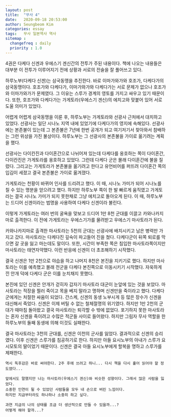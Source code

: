 ```yaml
---
layout: post
title:  "무사 4"
date:   2020-09-18 20:53:00
author: Seungbeom Kim
categories: essay
tags:	무사 일본역사 역사
sitemap :
  changefreq : daily
  priority : 1.0
---
```


4권은 다케다 신겐과 우에스기 겐신간의 전투가 주된 내용이다. 책에 나오는 내용들은 대부분 이 전투가 이루어지기 전에 상황과 서로의 전술을 잘 풀어쓰고 있다.

하루노부(다케다 신겐)는 삼국동맹을 추진한다. 바로 이마가와가와 호조가, 다케다가의 삼국동맹이다. 호조가와 다케다가, 이마가와가와 다케다가는 서로 문제가 없으나 호조가와 이마가와가가 문제였다. 그 이유는 스루가 경계의 영토를 가지고 싸우고 있기 때문이다. 또한, 호조가와 다케다가는 가게토라(우에스기 겐신)의 에치고와 맞붙어 있어 서로 도울 의미가 있었다.

어렵게 어렵게 삼국동맹을 이룬 후, 하루노부는 가게토라와 선광사 근처에서 대치하고 있었다. 선광사는 일단 시나노 지역 내에 있었기에 다케다가의 영지에 속해있다. 선광사에는 본존불이 있는데 그 본존불은 7년에 한번 공개가 되고 여기저기서 찾아와서 참배하는 그런 위상을 가진 불상이다. 하루노부는 그 선광사의 본존불을 가이로 옮기려는 계획을 했다.

선광사는 다이칸진과 다이혼간으로 나뉘어져 있는데 다케다를 옹호하는 쪽이 다이혼간, 다이칸진은 가게토라를 옹호하고 있었다. 그런데 다케다 군은 몰래 다이혼간에 불을 질렀다. 그리고는 가게토라가 본존불을 옮기려고 한다고 유언비어를 퍼뜨려 다이혼간 쪽의 입김이 세졌고 결국 본존불은 가이로 옮겨졌다.

가게토라는 천황이 바뀌어 인사를 드리려고 했다. 이 때, 시나노 가미가 되어 시나노를 칠 수 있는 명분을 얻으려고 했다. 하지만 하루노부 쪽이 한 발 빠르게 움직였고 가게토라는 결국 시나노 가미가 되지 못한채로 그냥 에치고로 돌아오게 된다. 이 때, 하루노부는 드디어 신겐이라는 법명을 사용하여 다케다 신겐이라 불린다.

이렇게 가게토라는 여러 번의 굴욕을 맞보고 드디어 1만 8천 군대를 이끌고 카와나카지마로 출격한다. 이 전에 가게토라는 우에스기가를 물려받고 우에스기 마사토라가 된다.

카와나카지마로 출격한 마사토라는 5천의 군대는 선광사에 배치시키고 남은 병력만 가지고 갔다. 마사토라는 다케다진 깊숙이 파고들어 진을 쳤다. 다케다군이 뒤쪽 퇴로를 막으면 갈 곳을 잃고 마는데도 말이다. 또한, 시간이 부족한 쪽은 침입한 마사토라쪽이지만 마사토라는 태연자약했다. 이런 반응에 신겐이 더 초조해하기 시작했다.

결국 신겐은 1만 2천으로 야습을 하고 나머지 8천은 본진을 지키기로 했다. 하지만 마사토라는 이를 예측했고 몰래 전군을 다케다 본진쪽으로 이동시키기 시작했다. 자욱하게 낀 안개 덕에 다케다 군은 이를 눈치채지 못했다.

본진에 있던 신겐은 안개가 걷히자 갑자기 마사토라 대군이 눈앞에 있는 것을 보았다. 마사토라는 적장을 찔러 죽이고 목을 베지 말라고 명하며 신겐만을 죽이라고 했다. 다케다 군에게는 처절한 싸움이 되었다. 간스케, 신겐의 동생 노부시게 등 많은 장수가 신겐을 대신해서 죽었다. 신겐은 이제 버틸 수 없는 철체절명의 위기였다. 하지만 1만 2천의 군대가 때마침 돌아왔고 결국 마사토라는 퇴각할 수 밖에 없었다. 포기하지 못한 마사토라는 혼자 신겐을 죽이려고 수많은 적군들 사이로 들어왔다. 하지만 그림자 무사 역할을 한 하루노부의 둘째 동생에 의해 이것도 실패한다.

결국 마사토라는 3천의 군대를, 신겐은 이천의 군사를 잃었다. 결과적으로 신겐의 승리였다. 이후 신겐은 스루가를 침공하기로 한다. 하지만 아들 요시노부의 아내가 스루가 요시모토의 딸이었기 때문이다. 신겐은 결국 아들 요시노부에게 할복을 명하고 스루가를 제패한다.

```
역시 독후감은 바로 써야한다. 2주 후에 쓰려고 하니... 다시 책을 다시 훑어 읽어야 할 정도였다...

앞에서도 말했지만 나는 마사토라(우에스기 겐신)와 비슷한 성향이다. 그래서 많은 사람을 잃었다.
소중한 인연이 될 수 있었던 사람들을 모두 내 손으로 버린 느낌이다.
하지만 지금부터라도 하나하나 소중히 하고 싶다.

과연 지금의 나의 상태를 조금 더 생산적으로 만들 수 있을까...?
어떻게 해야 할까...?
```
